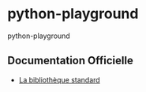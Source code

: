 # python-playground
python-playground


## Documentation Officielle
- [La bibliothèque standard](https://docs.python.org/fr/3/library/index.html)